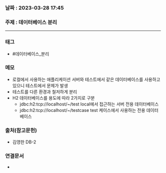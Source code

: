 ### 날짜 : 2023-03-28 17:45
### 주제 : 데이터베이스 분리
---
### 태그
* #데이터베이스_분리

### 메모
* 로컬에서 사용하는 애플리케이션 서버와 테스트에서 같은 데이터베이스를 사용하고 있으니 테스트에서 문제가 발생
* 테스트를 다른 환경과 철저하게 분리
* H2 데이터베이스를 용도에 따라 2가지로 구분
	* jdbc:h2:tcp://localhost/~/test local에서 접근하는 서버 전용 데이터베이스 
	* jdbc:h2:tcp://localhost/~/testcase test 케이스에서 사용하는 전용 데이터베이스

### 출처(참고문헌)
-  김영한 DB-2

### 연결문서
- 